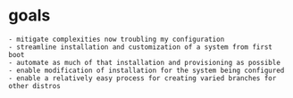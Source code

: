 # goals
	- mitigate complexities now troubling my configuration
	- streamline installation and customization of a system from first boot
	- automate as much of that installation and provisioning as possible 
	- enable modification of installation for the system being configured 
	- enable a relatively easy process for creating varied branches for other distros 
